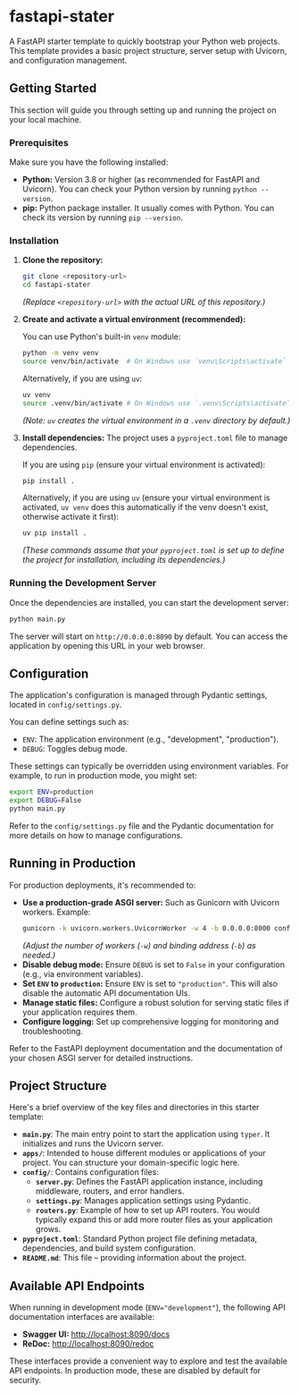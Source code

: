 # fastapi-stater

A FastAPI starter template to quickly bootstrap your Python web projects. This template provides a basic project structure, server setup with Uvicorn, and configuration management.

## Getting Started

This section will guide you through setting up and running the project on your local machine.

### Prerequisites

Make sure you have the following installed:

*   **Python:** Version 3.8 or higher (as recommended for FastAPI and Uvicorn). You can check your Python version by running `python --version`.
*   **pip:** Python package installer. It usually comes with Python. You can check its version by running `pip --version`.

### Installation

1.  **Clone the repository:**
    ```bash
    git clone <repository-url> 
    cd fastapi-stater 
    ```
    *(Replace `<repository-url>` with the actual URL of this repository.)*

2.  **Create and activate a virtual environment (recommended):**

    You can use Python's built-in `venv` module:
    ```bash
    python -m venv venv
    source venv/bin/activate  # On Windows use `venv\Scripts\activate`
    ```

    Alternatively, if you are using `uv`:
    ```bash
    uv venv
    source .venv/bin/activate # On Windows use `.venv\Scripts\activate`
    ```
    *(Note: `uv` creates the virtual environment in a `.venv` directory by default.)*

3.  **Install dependencies:**
    The project uses a `pyproject.toml` file to manage dependencies.

    If you are using `pip` (ensure your virtual environment is activated):
    ```bash
    pip install .
    ```

    Alternatively, if you are using `uv` (ensure your virtual environment is activated, `uv venv` does this automatically if the venv doesn't exist, otherwise activate it first):
    ```bash
    uv pip install .
    ```
    *(These commands assume that your `pyproject.toml` is set up to define the project for installation, including its dependencies.)*

### Running the Development Server

Once the dependencies are installed, you can start the development server:

```bash
python main.py
```

The server will start on `http://0.0.0.0:8090` by default. You can access the application by opening this URL in your web browser.

## Configuration

The application's configuration is managed through Pydantic settings, located in `config/settings.py`.

You can define settings such as:

*   `ENV`: The application environment (e.g., "development", "production").
*   `DEBUG`: Toggles debug mode.

These settings can typically be overridden using environment variables. For example, to run in production mode, you might set:

```bash
export ENV=production
export DEBUG=False
python main.py
```

Refer to the `config/settings.py` file and the Pydantic documentation for more details on how to manage configurations.

## Running in Production

For production deployments, it's recommended to:

*   **Use a production-grade ASGI server:** Such as Gunicorn with Uvicorn workers. Example:
    ```bash
    gunicorn -k uvicorn.workers.UvicornWorker -w 4 -b 0.0.0.0:8000 config.server:app
    ```
    *(Adjust the number of workers (`-w`) and binding address (`-b`) as needed.)*
*   **Disable debug mode:** Ensure `DEBUG` is set to `False` in your configuration (e.g., via environment variables).
*   **Set `ENV` to `production`:** Ensure `ENV` is set to `"production"`. This will also disable the automatic API documentation UIs.
*   **Manage static files:** Configure a robust solution for serving static files if your application requires them.
*   **Configure logging:** Set up comprehensive logging for monitoring and troubleshooting.

Refer to the FastAPI deployment documentation and the documentation of your chosen ASGI server for detailed instructions.

## Project Structure

Here's a brief overview of the key files and directories in this starter template:

*   **`main.py`**: The main entry point to start the application using `typer`. It initializes and runs the Uvicorn server.
*   **`apps/`**: Intended to house different modules or applications of your project. You can structure your domain-specific logic here.
*   **`config/`**: Contains configuration files:
    *   **`server.py`**: Defines the FastAPI application instance, including middleware, routers, and error handlers.
    *   **`settings.py`**: Manages application settings using Pydantic.
    *   **`routers.py`**: Example of how to set up API routers. You would typically expand this or add more router files as your application grows.
*   **`pyproject.toml`**: Standard Python project file defining metadata, dependencies, and build system configuration.
*   **`README.md`**: This file – providing information about the project.

## Available API Endpoints

When running in development mode (`ENV="development"`), the following API documentation interfaces are available:

*   **Swagger UI:** [http://localhost:8090/docs](http://localhost:8090/docs)
*   **ReDoc:** [http://localhost:8090/redoc](http://localhost:8090/redoc)

These interfaces provide a convenient way to explore and test the available API endpoints. In production mode, these are disabled by default for security.